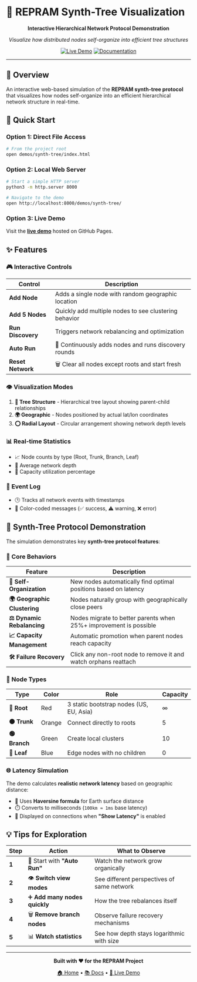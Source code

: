 # 🌳 REPRAM Synth-Tree Visualization

<div align="center">

**Interactive Hierarchical Network Protocol Demonstration**

*Visualize how distributed nodes self-organize into efficient tree structures*

[![Live Demo](https://img.shields.io/badge/🚀%20Live-Demo-00ff00?style=for-the-badge&logo=github)](https://ticktockbent.github.io/REPRAM/web/synth-tree/)
[![Documentation](https://img.shields.io/badge/📚%20Read-Docs-00ffff?style=for-the-badge&logo=gitbook)](https://github.com/ticktockbent/REPRAM)

</div>

---

## 🎯 Overview

An interactive web-based simulation of the **REPRAM synth-tree protocol** that visualizes how nodes self-organize into an efficient hierarchical network structure in real-time.

## 🚀 Quick Start

### Option 1: Direct File Access
```bash
# From the project root
open demos/synth-tree/index.html
```

### Option 2: Local Web Server
```bash
# Start a simple HTTP server
python3 -m http.server 8000

# Navigate to the demo
open http://localhost:8000/demos/synth-tree/
```

### Option 3: Live Demo
Visit the **[live demo](https://ticktockbent.github.io/REPRAM/web/synth-tree/)** hosted on GitHub Pages.

## ✨ Features

### 🎮 Interactive Controls
| Control | Description |
|---------|-------------|
| **Add Node** | Adds a single node with random geographic location |
| **Add 5 Nodes** | Quickly add multiple nodes to see clustering behavior |
| **Run Discovery** | Triggers network rebalancing and optimization |
| **Auto Run** | 🔄 Continuously adds nodes and runs discovery rounds |
| **Reset Network** | 🗑️ Clear all nodes except roots and start fresh |

### 👁️ Visualization Modes
1. **🌲 Tree Structure** - Hierarchical tree layout showing parent-child relationships
2. **🌍 Geographic** - Nodes positioned by actual lat/lon coordinates  
3. **⭕ Radial Layout** - Circular arrangement showing network depth levels

### 📊 Real-time Statistics
- 📈 Node counts by type (Root, Trunk, Branch, Leaf)
- 📏 Average network depth
- 💾 Capacity utilization percentage

### 📝 Event Log
- 🕒 Tracks all network events with timestamps
- 🎨 Color-coded messages (✅ success, ⚠️ warning, ❌ error)

## 🧠 Synth-Tree Protocol Demonstration

The simulation demonstrates key **synth-tree protocol features**:

### 🔄 Core Behaviors
| Feature | Description |
|---------|-------------|
| **🎯 Self-Organization** | New nodes automatically find optimal positions based on latency |
| **🌍 Geographic Clustering** | Nodes naturally group with geographically close peers |
| **⚖️ Dynamic Rebalancing** | Nodes migrate to better parents when 25%+ improvement is possible |
| **📈 Capacity Management** | Automatic promotion when parent nodes reach capacity |
| **🛠️ Failure Recovery** | Click any non-root node to remove it and watch orphans reattach |

### 🎨 Node Types

| Type | Color | Role | Capacity |
|------|-------|------|----------|
| **🔴 Root** | Red | 3 static bootstrap nodes (US, EU, Asia) | ∞ |
| **🟠 Trunk** | Orange | Connect directly to roots | 5 |
| **🟢 Branch** | Green | Create local clusters | 10 |
| **🔵 Leaf** | Blue | Edge nodes with no children | 0 |

### 🌐 Latency Simulation

The demo calculates **realistic network latency** based on geographic distance:

- 📐 Uses **Haversine formula** for Earth surface distance
- ⏱️ Converts to milliseconds (`100km ≈ 1ms` base latency)
- 🔗 Displayed on connections when **"Show Latency"** is enabled

## 💡 Tips for Exploration

| Step | Action | What to Observe |
|------|--------|-----------------|
| **1** | 🚀 Start with **"Auto Run"** | Watch the network grow organically |
| **2** | 👁️ **Switch view modes** | See different perspectives of same network |
| **3** | ➕ **Add many nodes quickly** | How the tree rebalances itself |
| **4** | 🗑️ **Remove branch nodes** | Observe failure recovery mechanisms |
| **5** | 📊 **Watch statistics** | See how depth stays logarithmic with size |

---

<div align="center">

**Built with ❤️ for the REPRAM Project**

[🏠 Home](https://github.com/ticktockbent/REPRAM) • [📚 Docs](https://github.com/ticktockbent/REPRAM/tree/main/docs) • [🚀 Live Demo](https://ticktockbent.github.io/REPRAM/web/synth-tree/)

</div>